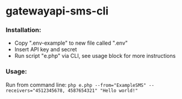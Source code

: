 # gatewayapi-sms-cli
### Installation:
- Copy ".env-example" to new file called ".env"
- Insert API key and secret
- Run script "e.php" via CLI, see usage block for more instructions
### Usage:
Run from command line: `php e.php --from="ExampleSMS" --receivers="4512345678, 4587654321" "Hello world!"`

